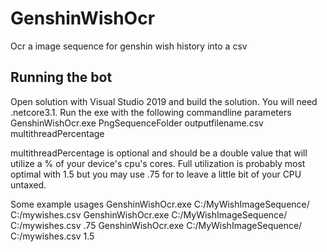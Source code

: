 # GenshinWishOcr
Ocr a image sequence for genshin wish history into a csv

## Running the bot
Open solution with Visual Studio 2019 and build the solution. You will need .netcore3.1.
Run the exe with the following commandline parameters
GenshinWishOcr.exe PngSequenceFolder outputfilename.csv multithreadPercentage

multithreadPercentage is optional and should be a double value that will utilize a % of your device's cpu's cores. Full utilization is probably most optimal with 1.5 but you may use .75 for to leave a little bit of your CPU untaxed.

Some example usages
GenshinWishOcr.exe C:/MyWishImageSequence/ C:/mywishes.csv
GenshinWishOcr.exe C:/MyWishImageSequence/ C:/mywishes.csv .75
GenshinWishOcr.exe C:/MyWishImageSequence/ C:/mywishes.csv 1.5
